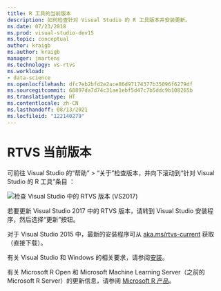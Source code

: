 ```yaml
---
title: R 工具的当前版本
description: 如何检查针对 Visual Studio 的 R 工具版本并安装更新。
ms.date: 07/23/2018
ms.prod: visual-studio-dev15
ms.topic: conceptual
author: kraigb
ms.author: kraigb
manager: jmartens
ms.technology: vs-rtvs
ms.workload:
- data-science
ms.openlocfilehash: dfc7eb2bfd2e2ace86d97174377b35096f6279df
ms.sourcegitcommit: 68897da7d74c31ae1ebf5d47c7b5ddc9b108265b
ms.translationtype: HT
ms.contentlocale: zh-CN
ms.lasthandoff: 08/13/2021
ms.locfileid: "122140279"
---
```

# <a name="rtvs-current-version"></a>RTVS 当前版本

可前往 Visual Studio 的“帮助” > “关于”检查版本，并向下滚动到“针对 Visual Studio 的 R 工具”条目 ：

![检查 Visual Studio 中的 RTVS 版本 (VS2017)](media/current-version.png)

若要更新 Visual Studio 2017 中的 RTVS 版本，请转到 Visual Studio 安装程序，然后选择“更新”按钮。

对于 Visual Studio 2015 中，最新的安装程序可从 [aka.ms/rtvs-current](https://rtvs.blob.core.windows.net/download/RTVS_2017-12-18.1.exe) 获取（直接下载）。

有关 Visual Studio 和 Windows 的相关要求，请参阅[安装](installing-r-tools-for-visual-studio.md)。

有关 Microsoft R Open 和 Microsoft Machine Learning Server（之前的 Microsoft R Server）的更新信息，请参阅 [Microsoft R 产品](https://azure.microsoft.com/?ocid=cloudplat_hp)。
